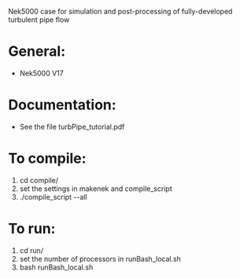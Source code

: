 Nek5000 case for simulation and post-processing of fully-developed turbulent pipe flow

# General:
  - Nek5000 V17

# Documentation:
  - See the file turbPipe_tutorial.pdf

# To compile:
  1. cd compile/
  2. set the settings in makenek and compile_script
  3. ./compile_script --all

# To run:
  1. cd run/
  2. set the number of processors in runBash_local.sh
  3. bash runBash_local.sh
